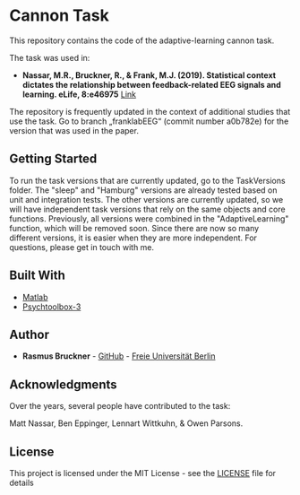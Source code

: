 # Cannon Task

This repository contains the code of the adaptive-learning cannon task.

The task was used in:

* **Nassar, M.R., Bruckner, R., & Frank, M.J. (2019). 
Statistical context dictates the relationship between feedback-related EEG signals and learning. eLife, 8:e46975** [Link](https://elifesciences.org/articles/46975)

The repository is frequently updated in the context of additional studies that use the task. Go to branch „franklabEEG“ (commit number a0b782e) for the version that was used in the paper. 

## Getting Started

To run the task versions that are currently updated, go to the TaskVersions folder. The "sleep" and "Hamburg" versions are already tested based on unit and integration tests. The other versions are currently updated, so we will have independent task versions that rely on the same objects and core functions. Previously, all versions were combined in the "AdaptiveLearning" function, which will be removed soon. Since there are now so many different versions, it is easier when they are more independent. For questions, please get in touch with me.

## Built With

* [Matlab](https://www.mathworks.com/products/matlab.html)
* [Psychtoolbox-3](http://psychtoolbox.org)

## Author

* **Rasmus Bruckner** - [GitHub](https://github.com/rasmusbruckner) - [Freie Universität Berlin](https://www.ewi-psy.fu-berlin.de/en/einrichtungen/arbeitsbereiche/neural_dyn_of_vis_cog/learning-lab/team/bruckner/index.html)

## Acknowledgments

Over the years, several people have contributed to the task:

Matt Nassar, Ben Eppinger, Lennart Wittkuhn, & Owen Parsons.

## License

This project is licensed under the MIT License - see the [LICENSE](LICENSE) file for details
